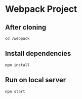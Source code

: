 # Webpack Project

## After cloning

`cd /webpack`

## Install dependencies

`npm install`

## Run on local server

`npm start`